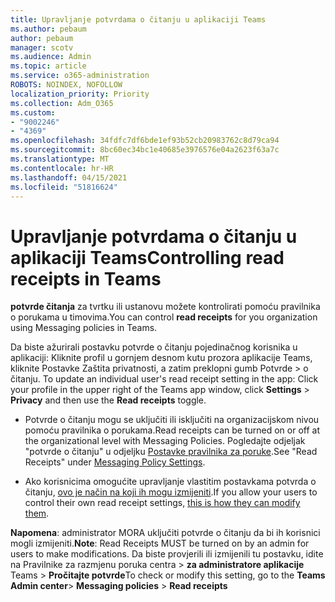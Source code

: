 ```yaml
---
title: Upravljanje potvrdama o čitanju u aplikaciji Teams
ms.author: pebaum
author: pebaum
manager: scotv
ms.audience: Admin
ms.topic: article
ms.service: o365-administration
ROBOTS: NOINDEX, NOFOLLOW
localization_priority: Priority
ms.collection: Adm_O365
ms.custom:
- "9002246"
- "4369"
ms.openlocfilehash: 34fdfc7df6bde1ef93b52cb20983762c8d79ca94
ms.sourcegitcommit: 8bc60ec34bc1e40685e3976576e04a2623f63a7c
ms.translationtype: MT
ms.contentlocale: hr-HR
ms.lasthandoff: 04/15/2021
ms.locfileid: "51816624"
---
```

# <a name="controlling-read-receipts-in-teams"></a><span data-ttu-id="b2937-102">Upravljanje potvrdama o čitanju u aplikaciji Teams</span><span class="sxs-lookup"><span data-stu-id="b2937-102">Controlling read receipts in Teams</span></span>

<span data-ttu-id="b2937-103">**potvrde čitanja** za tvrtku ili ustanovu možete kontrolirati pomoću pravilnika o porukama u timovima.</span><span class="sxs-lookup"><span data-stu-id="b2937-103">You can control **read receipts** for you organization using Messaging policies in Teams.</span></span>

<span data-ttu-id="b2937-104">Da biste ažurirali postavku potvrde o čitanju pojedinačnog korisnika u aplikaciji: Kliknite profil u gornjem desnom kutu prozora aplikacije Teams, kliknite Postavke Zaštita privatnosti, a zatim preklopni gumb Potvrde  >   o čitanju. </span><span class="sxs-lookup"><span data-stu-id="b2937-104">To update an individual user's read receipt setting in the app: Click your profile in the upper right of the Teams app window, click **Settings** > **Privacy** and then use the **Read receipts** toggle.</span></span>

- <span data-ttu-id="b2937-105">Potvrde o čitanju mogu se uključiti ili isključiti na organizacijskom nivou pomoću pravilnika o porukama.</span><span class="sxs-lookup"><span data-stu-id="b2937-105">Read receipts can be turned on or off at the organizational level with Messaging Policies.</span></span> <span data-ttu-id="b2937-106">Pogledajte odjeljak "potvrde o čitanju" u odjeljku [Postavke pravilnika za poruke](https://docs.microsoft.com/microsoftteams/messaging-policies-in-teams#messaging-policy-settings).</span><span class="sxs-lookup"><span data-stu-id="b2937-106">See "Read Receipts" under [Messaging Policy Settings](https://docs.microsoft.com/microsoftteams/messaging-policies-in-teams#messaging-policy-settings).</span></span>

- <span data-ttu-id="b2937-107">Ako korisnicima omogućite upravljanje vlastitim postavkama potvrda o čitanju, [ovo je način na koji ih mogu izmijeniti](https://docs.microsoft.com/microsoftteams/messaging-policies-in-teams#messaging-policy-settings).</span><span class="sxs-lookup"><span data-stu-id="b2937-107">If you allow your users to control their own read receipt settings, [this is how they can modify them](https://docs.microsoft.com/microsoftteams/messaging-policies-in-teams#messaging-policy-settings).</span></span> 

<span data-ttu-id="b2937-108">**Napomena**: administrator MORA uključiti potvrde o čitanju da bi ih korisnici mogli izmijeniti.</span><span class="sxs-lookup"><span data-stu-id="b2937-108">**Note**: Read Receipts MUST be turned on by an admin for users to make modifications.</span></span> <span data-ttu-id="b2937-109">Da biste provjerili ili izmijenili tu postavku, idite na Pravilnike za razmjenu poruka centra  >  **za administratore aplikacije** Teams  >  **Pročitajte potvrde**</span><span class="sxs-lookup"><span data-stu-id="b2937-109">To check or modify this setting, go to the **Teams Admin center**> **Messaging policies** > **Read receipts**</span></span>
